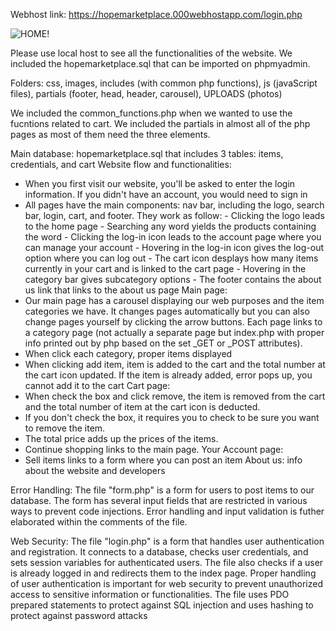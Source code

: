 Webhost link: https://hopemarketplace.000webhostapp.com/login.php

![HOME!](home.png)

Please use local host to see all the functionalities of 
the website. We included the hopemarketplace.sql that can be imported on phpmyadmin.

Folders: css, images, includes (with common php functions), js (javaScript files),
partials (footer, head, header, carousel), UPLOADS (photos)

We included the common_functions.php when we wanted to use the fucntions related to cart.
We included the partials in almost all of the php pages as most of them need the three elements.

Main database: hopemarketplace.sql that includes 3 tables: items, credentials, and cart
Website flow and functionalities:
- When you first visit our website, you'll be asked to enter the login information. If you didn't have an account, you would need to sign in
- All pages have the main components: nav bar, including the logo, search bar, login, cart, and footer. They work as follow:
        - Clicking the logo leads to the home page
        - Searching any word yields the products containing the word
        - Clicking the log-in icon leads to the account page where you can manage your account
        - Hovering in the log-in icon gives the log-out option where you can log out
        - The cart icon desplays how many items currently in your cart and is linked to the cart page
        - Hovering in the category bar gives subcategory options
        - The footer contains the about us link that links to the about us page
Main page:
- Our main page has a carousel displaying our web purposes and the item categories we have. It changes pages automatically but you can also
change pages yourself by clicking the arrow buttons. Each page links to a category page (not actually a separate page but index.php with proper
info printed out by php based on the set _GET or _POST attributes).
- When click each category, proper items displayed
- When clicking add item, item is added to the cart and the total number at the cart icon updated. If the item is already added, error pops up, you
cannot add it to the cart
Cart page:
- When check the box and click remove, the item is removed from the cart and the total number of item at the cart icon is deducted.
- If you don't check the box, it requires you to check to be sure you want to remove the item.
- The total price adds up the prices of the items.
- Continue shopping links to the main page.
Your Account page:
- Sell items links to a form where you can post an item
About us: info about the website and developers

Error Handling: The file "form.php" is a form for users to post items to our database. The form has several input fields that are restricted in various ways to prevent 
code injections. Error handling and input validation is futher elaborated within the comments of the file.

Web Security: The file "login.php" is a form that handles user authentication and registration. It connects to a database, checks user credentials, and sets session variables for authenticated users. 
              The file also checks if a user is already logged in and redirects them to the index page. Proper handling of user authentication is important for web security to prevent unauthorized access to sensitive information or functionalities. 
              The file uses PDO prepared statements to protect against SQL injection and uses hashing to protect against password attacks
